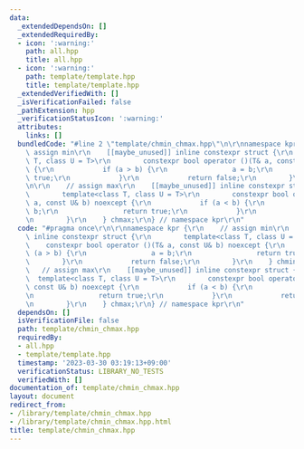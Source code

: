 ```yaml
---
data:
  _extendedDependsOn: []
  _extendedRequiredBy:
  - icon: ':warning:'
    path: all.hpp
    title: all.hpp
  - icon: ':warning:'
    path: template/template.hpp
    title: template/template.hpp
  _extendedVerifiedWith: []
  _isVerificationFailed: false
  _pathExtension: hpp
  _verificationStatusIcon: ':warning:'
  attributes:
    links: []
  bundledCode: "#line 2 \"template/chmin_chmax.hpp\"\n\r\nnamespace kpr {\r\n    //\
    \ assign min\r\n    [[maybe_unused]] inline constexpr struct {\r\n        template<class\
    \ T, class U = T>\r\n        constexpr bool operator ()(T& a, const U& b) noexcept\
    \ {\r\n            if (a > b) {\r\n                a = b;\r\n                return\
    \ true;\r\n            }\r\n            return false;\r\n        }\r\n    } chmin;\r\
    \n\r\n    // assign max\r\n    [[maybe_unused]] inline constexpr struct {\r\n\
    \        template<class T, class U = T>\r\n        constexpr bool operator ()(T&\
    \ a, const U& b) noexcept {\r\n            if (a < b) {\r\n                a =\
    \ b;\r\n                return true;\r\n            }\r\n            return false;\r\
    \n        }\r\n    } chmax;\r\n} // namespace kpr\r\n"
  code: "#pragma once\r\n\r\nnamespace kpr {\r\n    // assign min\r\n    [[maybe_unused]]\
    \ inline constexpr struct {\r\n        template<class T, class U = T>\r\n    \
    \    constexpr bool operator ()(T& a, const U& b) noexcept {\r\n            if\
    \ (a > b) {\r\n                a = b;\r\n                return true;\r\n    \
    \        }\r\n            return false;\r\n        }\r\n    } chmin;\r\n\r\n \
    \   // assign max\r\n    [[maybe_unused]] inline constexpr struct {\r\n      \
    \  template<class T, class U = T>\r\n        constexpr bool operator ()(T& a,\
    \ const U& b) noexcept {\r\n            if (a < b) {\r\n                a = b;\r\
    \n                return true;\r\n            }\r\n            return false;\r\
    \n        }\r\n    } chmax;\r\n} // namespace kpr\r\n"
  dependsOn: []
  isVerificationFile: false
  path: template/chmin_chmax.hpp
  requiredBy:
  - all.hpp
  - template/template.hpp
  timestamp: '2023-03-30 03:19:13+09:00'
  verificationStatus: LIBRARY_NO_TESTS
  verifiedWith: []
documentation_of: template/chmin_chmax.hpp
layout: document
redirect_from:
- /library/template/chmin_chmax.hpp
- /library/template/chmin_chmax.hpp.html
title: template/chmin_chmax.hpp
---
```


